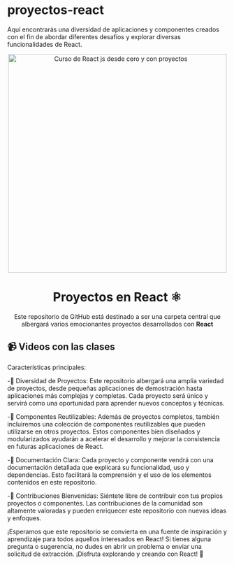 # proyectos-react
 Aquí encontrarás una diversidad de aplicaciones y componentes creados con el fin de abordar diferentes desafíos y explorar diversas funcionalidades de React.

<div align="center">

<img alt="Curso de React js desde cero y con proyectos" src="https://user-images.githubusercontent.com/1561955/212888793-fd719e58-b0c2-4d03-9c55-38e3e79ebc17.png" width="500" />

# Proyectos en React ⚛️

Este repositorio de GitHub está destinado a ser una carpeta central que albergará varios emocionantes proyectos desarrollados con **React**
**[](https://www.youtube.com/channel/UCRihtbEEWNl6fRuAMX8-3yw)**
</div>

## 📹 Videos con las clases


Características principales:

-🔷 Diversidad de Proyectos: Este repositorio albergará una amplia variedad de proyectos, desde pequeñas aplicaciones de demostración hasta aplicaciones más complejas y completas. Cada proyecto será único y servirá como una oportunidad para aprender nuevos conceptos y técnicas.

-🔷 Componentes Reutilizables: Además de proyectos completos, también incluiremos una colección de componentes reutilizables que pueden utilizarse en otros proyectos. Estos componentes bien diseñados y modularizados ayudarán a acelerar el desarrollo y mejorar la consistencia en futuras aplicaciones de React.

-🔷 Documentación Clara: Cada proyecto y componente vendrá con una documentación detallada que explicará su funcionalidad, uso y dependencias. Esto facilitará la comprensión y el uso de los elementos contenidos en este repositorio.

-🔷 Contribuciones Bienvenidas: Siéntete libre de contribuir con tus propios proyectos o componentes. Las contribuciones de la comunidad son altamente valoradas y pueden enriquecer este repositorio con nuevas ideas y enfoques.

¡Esperamos que este repositorio se convierta en una fuente de inspiración y aprendizaje para todos aquellos interesados en React! Si tienes alguna pregunta o sugerencia, no dudes en abrir un problema o enviar una solicitud de extracción. ¡Disfruta explorando y creando con React! 🎉
